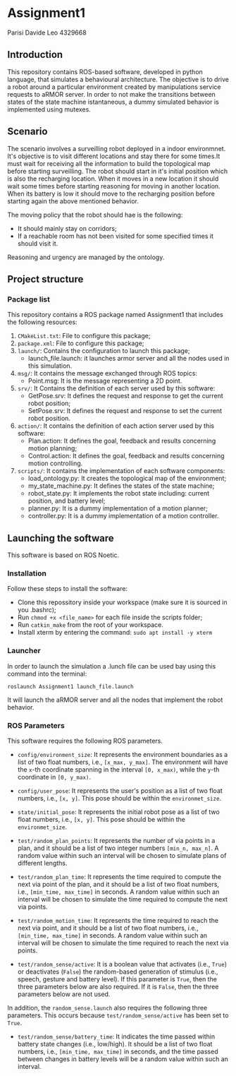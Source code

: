 # Assignment1

Parisi Davide Leo 4329668 

## Introduction ##

This repository contains ROS-based software, developed in python language, that simulates a behavioural architecture. The objective is to drive a robot around a particular environment created by manipulations service requests to aRMOR server. In order to not make the transitions between states of the state machine istantaneous, a dummy simulated behavior is implemented using mutexes.

## Scenario ##

The scenario involves a surveilling robot deployed in a indoor environmnet. It's objective is to visit different locations and stay there for some times.It must wait for receiving all the information to build the topological map before starting surveilling. The robot should start in it's initial position which is also the recharging location. When it moves in a new location it should wait some times before starting reasoning for moving in another location.
When its battery is low it should move to the recharging position before starting again the above mentioned behavior.

The moving policy that the robot should hae is the following:
* It should mainly stay on corridors;
* If a reachable room has not been visited for some specified times it should visit it.

Reasoning and urgency are managed by the ontology.

## Project structure ##

### Package list ###

This repository contains a ROS package named Assignment1 that includes the following resources:
1. `CMakeList.txt`: File to configure this package;
2. `package.xml`: File to configure this package;
3. `launch/`: Contains the configuration to launch this package;
    * launch_file.launch: it launches armor server and all the nodes used in this simulation.
4. `msg/`: It contains the message exchanged through ROS topics:
    * Point.msg: It is the message representing a 2D point.
5. `srv/`: It Contains the definition of each server used by this software:
    * GetPose.srv: It defines the request and response to get the current robot position;
    * SetPose.srv: It defines the request and response to set the current robot position.
6. `action/`: It contains the definition of each action server used by this software:
    * Plan.action: It defines the goal, feedback and results concerning motion planning;
    * Control.action: It defines the goal, feedback and results concerning motion controlling.
7. `scripts/`: It contains the implementation of each software components:
    * load_ontology.py: It creates the topological map of the environment;
    * my_state_machine.py: It defines the states of the state machine;
    * robot_state.py: It implements the robot state including: current position, and battery level;
    * planner.py: It is a dummy implementation of a motion planner;
    * controller.py: It is a dummy implementation of a motion controller.

## Launching the software ##

This software is based on ROS Noetic.

### Installation ###

Follow these steps to install the software:
* Clone this repossitory inside your workspace (make sure it is sourced in you .bashrc);
* Run `chmod +x <file_name>` for each file inside the scripts folder;
* Run `catkin_make` from the root of your workspace.
* Install xterm by entering the command: `sudo apt install -y xterm`

### Launcher ###

In order to launch the simulation a .lunch file can be used bay using this command into the terminal:
```
roslaunch Assignment1 launch_file.launch
```
It will launch the aRMOR server and all the nodes that implement the robot behavior.


### ROS Parameters

This software requires the following ROS parameters.
 
 - `config/environment_size`: It represents the environment boundaries as a list of two float
   numbers, i.e., `[x_max, y_max]`. The environment will have the `x`-th coordinate spanning
   in the interval `[0, x_max)`, while the `y`-th coordinate in `[0, y_max)`.

 - `config/user_pose`: It represents the user's position as a list of two float numbers,
   i.e., `[x, y]`. This pose should be within the `environmet_size`.

 - `state/initial_pose`: It represents the initial robot pose as a list of two float numbers, 
   i.e., `[x, y]`. This pose should be within the `environmet_size`.

 - `test/random_plan_points`: It represents the number of via points in a plan, and it should be
   a list of two integer numbers `[min_n, max_n]`. A random value within such an interval will be
   chosen to simulate plans of different lengths.

 - `test/random_plan_time`: It represents the time required to compute the next via point of the 
   plan, and it should be a list of two float numbers, i.e., `[min_time, max_time]` in seconds. 
   A random value within such an interval will be chosen to simulate the time required to 
   compute the next via points.

 - `test/random_motion_time`: It represents the time required to reach the next via point, and 
   it should be a list of two float numbers, i.e., `[min_time, max_time]` in seconds. A random
   value within such an interval will be chosen to simulate the time required to reach the next 
   via points. 

 - `test/random_sense/active`: It is a boolean value that activates (i.e., `True`) or 
   deactivates (`False`) the random-based generation of stimulus (i.e., speech, gesture and 
   battery level). If this parameter is `True`, then the three parameters below are also 
   required.  If it is `False`, then the three parameters below are not used.
 

In addition, the `random_sense.launch` also requires the following three parameters. This 
occurs because `test/random_sense/active` has been set to `True`.
 
 - `test/random_sense/battery_time`: It indicates the time passed within battery state changes 
   (i.e., low/high). It should be a list of two float numbers, i.e., `[min_time, max_time]` in 
   seconds, and the time passed between changes in battery levels will be a random value within 
   such an interval.
